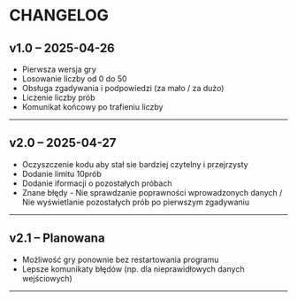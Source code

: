 # CHANGELOG

## v1.0 – 2025-04-26
- Pierwsza wersja gry
- Losowanie liczby od 0 do 50
- Obsługa zgadywania i podpowiedzi (za mało / za dużo)
- Liczenie liczby prób
- Komunikat końcowy po trafieniu liczby

---

## v2.0 – 2025-04-27
- Oczyszczenie kodu aby stał sie bardziej czytelny i przejrzysty
- Dodanie limitu 10prób
- Dodanie iformacji o pozostałych próbach
- Znane błędy - Nie sprawdzanie poprawności wprowadzonych danych / Nie wyświetlanie pozostałych prób po pierwszym zgadywaniu

---

## v2.1 – Planowana
- Możliwość gry ponownie bez restartowania programu
- Lepsze komunikaty błędów (np. dla nieprawidłowych danych wejściowych)

---
